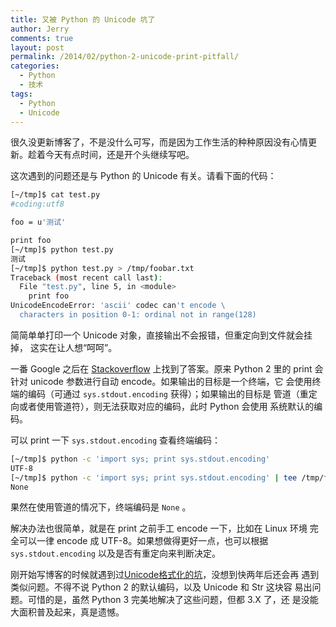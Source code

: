 ```yaml
---
title: 又被 Python 的 Unicode 坑了
author: Jerry
comments: true
layout: post
permalink: /2014/02/python-2-unicode-print-pitfall/
categories:
  - Python
  - 技术
tags:
  - Python
  - Unicode
---
```


很久没更新博客了，不是没什么可写，而是因为工作生活的种种原因没有心情更
新。趁着今天有点时间，还是开个头继续写吧。

这次遇到的问题还是与 Python 的 Unicode 有关。请看下面的代码：

```bash
[~/tmp]$ cat test.py
#coding:utf8

foo = u'测试'

print foo
[~/tmp]$ python test.py
测试
[~/tmp]$ python test.py > /tmp/foobar.txt
Traceback (most recent call last):
  File "test.py", line 5, in <module>
    print foo
UnicodeEncodeError: 'ascii' codec can't encode \
  characters in position 0-1: ordinal not in range(128)
```

简简单单打印一个 Unicode 对象，直接输出不会报错，但重定向到文件就会挂掉，
这实在让人想“呵呵”。

<!--more-->

一番 Google 之后在 [Stackoverflow][1] 上找到了答案。原来 Python 2 里的
print 会针对 unicode 参数进行自动 encode。如果输出的目标是一个终端，它
会使用终端的编码（可通过 `sys.stdout.encoding` 获得）；如果输出的目标是
管道（重定向或者使用管道符），则无法获取对应的编码，此时 Python 会使用
系统默认的编码。

可以 print 一下 `sys.stdout.encoding` 查看终端编码：

```bash
[~/tmp]$ python -c 'import sys; print sys.stdout.encoding'
UTF-8
[~/tmp]$ python -c 'import sys; print sys.stdout.encoding' | tee /tmp/foo.txt
None
```

果然在使用管道的情况下，终端编码是 `None` 。

解决办法也很简单，就是在 print 之前手工 encode 一下，比如在 Linux 环境
完全可以一律 encode 成 UTF-8。如果想做得更好一点，也可以根据
`sys.stdout.encoding` 以及是否有重定向来判断决定。

刚开始写博客的时候就遇到过[Unicode格式化的坑][2]，没想到快两年后还会再
遇到类似问题。不得不说 Python 2 的默认编码，以及 Unicode 和 Str 这块容
易出问题。可惜的是，虽然 Python 3 完美地解决了这些问题，但都 3.X 了，还
是没能大面积普及起来，真是遗憾。

 [1]: http://stackoverflow.com/questions/17419126/understanding-python-unicode-and-linux-terminal
 [2]: http://jerrypeng.me/2012/03/python-unicode-format-pitfall/
